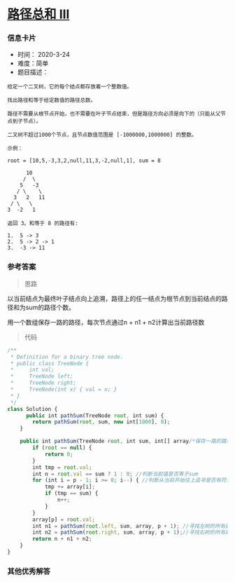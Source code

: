 # [路径总和 III](https://leetcode-cn.com/problems/path-sum-iii/)

### 信息卡片

- 时间： 2020-3-24
- 难度：简单
- 题目描述：

```
给定一个二叉树，它的每个结点都存放着一个整数值。

找出路径和等于给定数值的路径总数。

路径不需要从根节点开始，也不需要在叶子节点结束，但是路径方向必须是向下的（只能从父节点到子节点）。

二叉树不超过1000个节点，且节点数值范围是 [-1000000,1000000] 的整数。

示例：

root = [10,5,-3,3,2,null,11,3,-2,null,1], sum = 8

      10
     /  \
    5   -3
   / \    \
  3   2   11
 / \   \
3  -2   1

返回 3。和等于 8 的路径有:

1.  5 -> 3
2.  5 -> 2 -> 1
3.  -3 -> 11
```



### 参考答案

> 思路

以当前结点为最终叶子结点向上追溯，路径上的任一结点为根节点到当前结点的路径和为sum的路径个数。 

用一个数组保存一路的路径，每次节点通过n + n1 + n2计算出当前路径数

> 代码

```js
/**
 * Definition for a binary tree node.
 * public class TreeNode {
 *     int val;
 *     TreeNode left;
 *     TreeNode right;
 *     TreeNode(int x) { val = x; }
 * }
 */
class Solution {
      public int pathSum(TreeNode root, int sum) {
        return pathSum(root, sum, new int[1000], 0);
    }

    public int pathSum(TreeNode root, int sum, int[] array/*保存一路的路径节点*/, int p/*当前节点索引*/) {
        if (root == null) {
            return 0;
        }
        int tmp = root.val;
        int n = root.val == sum ? 1 : 0; //判断当前值是否等于sum
        for (int i = p - 1; i >= 0; i--) { //判断从当前开始往上追寻是否有符合的路径
            tmp += array[i];
            if (tmp == sum) {
                n++;
            }
        }
        array[p] = root.val;
        int n1 = pathSum(root.left, sum, array, p + 1); //寻找左树的所有路径
        int n2 = pathSum(root.right, sum, array, p + 1);//寻找右树的所有路径
        return n + n1 + n2;
    }
}
```



### 其他优秀解答
